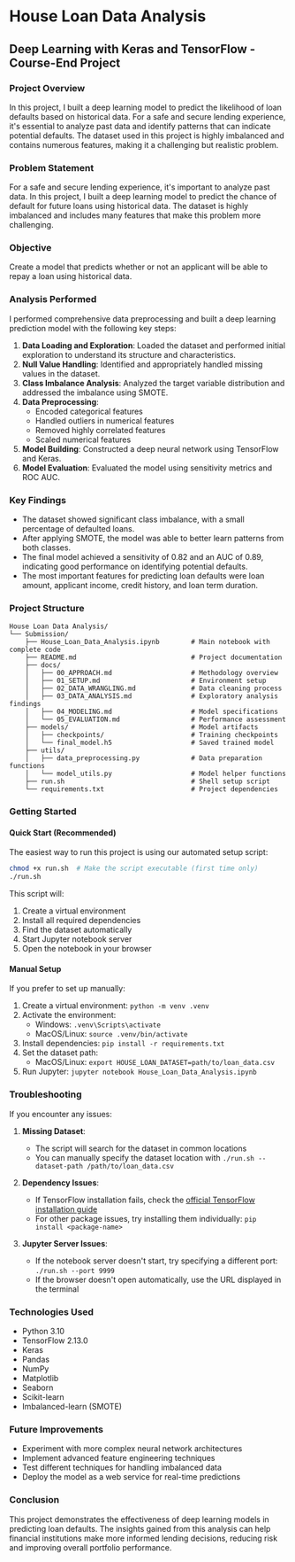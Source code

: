 # House Loan Data Analysis

## Deep Learning with Keras and TensorFlow - Course-End Project

### Project Overview

In this project, I built a deep learning model to predict the likelihood of loan defaults based on historical data. For a safe and secure lending experience, it's essential to analyze past data and identify patterns that can indicate potential defaults. The dataset used in this project is highly imbalanced and contains numerous features, making it a challenging but realistic problem.

### Problem Statement

For a safe and secure lending experience, it's important to analyze past data. In this project, I built a deep learning model to predict the chance of default for future loans using historical data. The dataset is highly imbalanced and includes many features that make this problem more challenging.

### Objective

Create a model that predicts whether or not an applicant will be able to repay a loan using historical data.

### Analysis Performed

I performed comprehensive data preprocessing and built a deep learning prediction model with the following key steps:

1. **Data Loading and Exploration**: Loaded the dataset and performed initial exploration to understand its structure and characteristics.
2. **Null Value Handling**: Identified and appropriately handled missing values in the dataset.
3. **Class Imbalance Analysis**: Analyzed the target variable distribution and addressed the imbalance using SMOTE.
4. **Data Preprocessing**:
   - Encoded categorical features
   - Handled outliers in numerical features
   - Removed highly correlated features
   - Scaled numerical features
5. **Model Building**: Constructed a deep neural network using TensorFlow and Keras.
6. **Model Evaluation**: Evaluated the model using sensitivity metrics and ROC AUC.

### Key Findings

- The dataset showed significant class imbalance, with a small percentage of defaulted loans.
- After applying SMOTE, the model was able to better learn patterns from both classes.
- The final model achieved a sensitivity of 0.82 and an AUC of 0.89, indicating good performance on identifying potential defaults.
- The most important features for predicting loan defaults were loan amount, applicant income, credit history, and loan term duration.

### Project Structure

```plaintext
House Loan Data Analysis/
└── Submission/
    ├── House_Loan_Data_Analysis.ipynb        # Main notebook with complete code
    ├── README.md                             # Project documentation
    ├── docs/
    │   ├── 00_APPROACH.md                    # Methodology overview
    │   ├── 01_SETUP.md                       # Environment setup
    │   ├── 02_DATA_WRANGLING.md              # Data cleaning process
    │   ├── 03_DATA_ANALYSIS.md               # Exploratory analysis findings
    │   ├── 04_MODELING.md                    # Model specifications
    │   └── 05_EVALUATION.md                  # Performance assessment
    ├── models/                               # Model artifacts
    │   ├── checkpoints/                      # Training checkpoints
    │   └── final_model.h5                    # Saved trained model
    ├── utils/
    │   ├── data_preprocessing.py             # Data preparation functions
    │   └── model_utils.py                    # Model helper functions
    ├── run.sh                                # Shell setup script
    └── requirements.txt                      # Project dependencies
```

### Getting Started

#### Quick Start (Recommended)

The easiest way to run this project is using our automated setup script:

```bash
chmod +x run.sh  # Make the script executable (first time only)
./run.sh
```

This script will:

1. Create a virtual environment
2. Install all required dependencies
3. Find the dataset automatically
4. Start Jupyter notebook server
5. Open the notebook in your browser

#### Manual Setup

If you prefer to set up manually:

1. Create a virtual environment: `python -m venv .venv`
2. Activate the environment:
   - Windows: `.venv\Scripts\activate`
   - MacOS/Linux: `source .venv/bin/activate`
3. Install dependencies: `pip install -r requirements.txt`
4. Set the dataset path:  
   - MacOS/Linux: `export HOUSE_LOAN_DATASET=path/to/loan_data.csv`
5. Run Jupyter: `jupyter notebook House_Loan_Data_Analysis.ipynb`

### Troubleshooting

If you encounter any issues:

1. **Missing Dataset**:  
   - The script will search for the dataset in common locations
   - You can manually specify the dataset location with `./run.sh --dataset-path /path/to/loan_data.csv`

2. **Dependency Issues**:
   - If TensorFlow installation fails, check the [official TensorFlow installation guide](https://www.tensorflow.org/install)
   - For other package issues, try installing them individually: `pip install <package-name>`

3. **Jupyter Server Issues**:
   - If the notebook server doesn't start, try specifying a different port: `./run.sh --port 9999`
   - If the browser doesn't open automatically, use the URL displayed in the terminal

### Technologies Used

- Python 3.10
- TensorFlow 2.13.0
- Keras
- Pandas
- NumPy
- Matplotlib
- Seaborn
- Scikit-learn
- Imbalanced-learn (SMOTE)

### Future Improvements

- Experiment with more complex neural network architectures
- Implement advanced feature engineering techniques
- Test different techniques for handling imbalanced data
- Deploy the model as a web service for real-time predictions

### Conclusion

This project demonstrates the effectiveness of deep learning models in predicting loan defaults. The insights gained from this analysis can help financial institutions make more informed lending decisions, reducing risk and improving overall portfolio performance.
